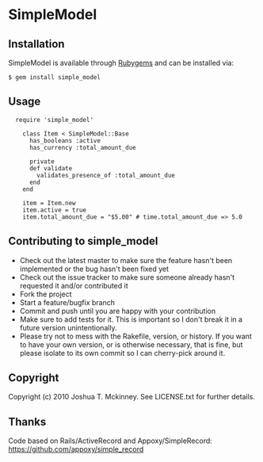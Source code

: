 # SimpleModel

## Installation


SimpleModel is available through [Rubygems](http://rubygems.org/gems/simple_model) and can be installed via:

    $ gem install simple_model

## Usage

      require 'simple_model'

        class Item < SimpleModel::Base
          has_booleans :active
          has_currency :total_amount_due

          private
          def validate
            validates_presence_of :total_amount_due
          end
        end
        
        item = Item.new
        item.active = true
        item.total_amount_due = "$5.00" # time.total_amount_due => 5.0


## Contributing to simple_model
 
* Check out the latest master to make sure the feature hasn't been implemented or the bug hasn't been fixed yet
* Check out the issue tracker to make sure someone already hasn't requested it and/or contributed it
* Fork the project
* Start a feature/bugfix branch
* Commit and push until you are happy with your contribution
* Make sure to add tests for it. This is important so I don't break it in a future version unintentionally.
* Please try not to mess with the Rakefile, version, or history. If you want to have your own version, or is otherwise necessary, that is fine, but please isolate to its own commit so I can cherry-pick around it.

## Copyright

Copyright (c) 2010 Joshua T. Mckinney. See LICENSE.txt for
further details.

## Thanks

Code based on Rails/ActiveRecord and Appoxy/SimpleRecord: https://github.com/appoxy/simple_record
